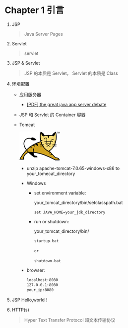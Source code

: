 # Chapter 1 引言

1. JSP

    > Java Server Pages    

2. Servlet

    > servlet
    
3. JSP & Servlet
    
    > JSP 的本质是 Servlet， Servlet 的本质是 Class

4. 环境配置
    - 应用服务器
        - <a href="../doc/the-great-java-app-server-debate.pdf" target="_blank">[PDF] the great java app server debate</a>
    - JSP 和 Servlet 的 Container 容器
    - Tomcat
    
        ![tomcat](../image/tomcat.png)

        - unzip apache-tomcat-7.0.65-windows-x86 to your_tomecat_directory
        - Windows
            - set environment variable:
                
                your_tomcat_directory/bin/setclasspath.bat
            
                ```
                set JAVA_HOME=your_jdk_directory
                ```
            
            - run or shutdown:
                
                your_tomcat_directory/bin/
                
                ```
                startup.bat
                
                or
                
                shutdown.bat
                ```
            
        - browser:
        
            ```
            localhost:8080
            127.0.0.1:8080
            your_ip:8080
            ```

5. JSP Hello,world！
6. HTTP(s)

    > Hyper Text Transfer Protocol 超文本传输协议

